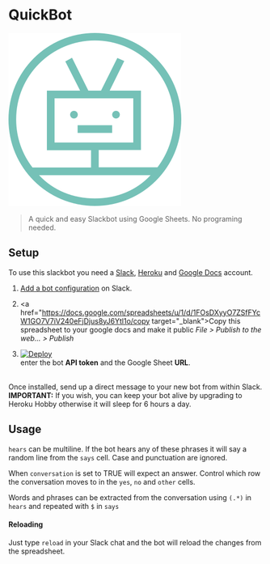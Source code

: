 # QuickBot

![Quickbot](quickbot.svg)
> A quick and easy Slackbot using Google Sheets. No programing needed.


## Setup

To use this slackbot you need a [Slack](), [Heroku]() and [Google Docs]() account.

1. <a href="https://my.slack.com/services/new/bot" target="_blank">Add a bot configuration</a> on Slack.

2. <a href="https://docs.google.com/spreadsheets/u/1/d/1FOsDXyyO7ZSfFYcW1GO7V7iV240eFjDjus8yJ6Ytl1o/copy target="_blank">Copy this</a> spreadsheet to your google docs and make it public *File > Publish to the web... > Publish*

3. [![Deploy](https://www.herokucdn.com/deploy/button.svg)](https://heroku.com/deploy)<br/>enter the bot **API token** and the Google Sheet **URL**. 
<br/><br/>

Once installed, send up a direct message to your new bot from within Slack. **IMPORTANT:** If you wish, you can keep your bot alive by upgrading to Heroku Hobby otherwise it will sleep for 6 hours a day.

## Usage

```hears``` can be multiline. If the bot hears any of these phrases it will say a random line from the ```says``` cell. Case and punctuation are ignored. 

When ```conversation``` is set to TRUE will expect an answer. Control which row the conversation moves to in the ```yes```, ```no``` and ```other``` cells.

Words and phrases can be extracted from the conversation using ```(.*)``` in ```hears``` and repeated with ```$``` in ```says```

#### Reloading

Just type ```reload``` in your Slack chat and the bot will reload the changes from the spreadsheet.